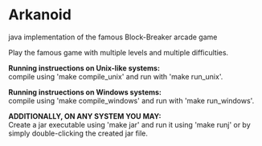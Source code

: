 # Arkanoid
java implementation of the famous Block-Breaker arcade game

Play the famous game with multiple levels and multiple difficulties.

**Running instruections on Unix-like systems:** \
compile using 'make compile_unix' and run with 'make run_unix'.

**Running instruections on Windows systems:** \
compile using 'make compile_windows' and run with 'make run_windows'.

**ADDITIONALLY, ON ANY SYSTEM YOU MAY:**\
Create a jar executable using 'make jar' and run it using 'make runj' or by simply double-clicking the created jar file.

